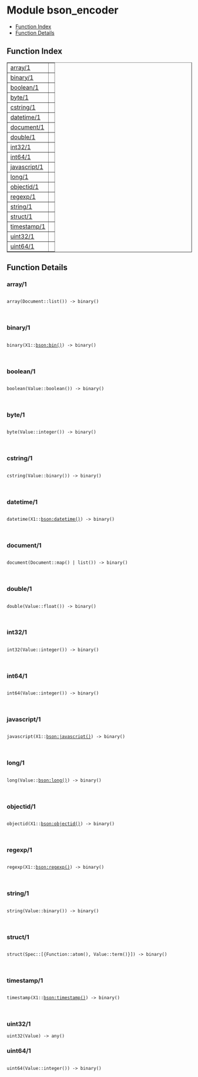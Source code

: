

# Module bson_encoder #
* [Function Index](#index)
* [Function Details](#functions)

<a name="index"></a>

## Function Index ##


<table width="100%" border="1" cellspacing="0" cellpadding="2" summary="function index"><tr><td valign="top"><a href="#array-1">array/1</a></td><td></td></tr><tr><td valign="top"><a href="#binary-1">binary/1</a></td><td></td></tr><tr><td valign="top"><a href="#boolean-1">boolean/1</a></td><td></td></tr><tr><td valign="top"><a href="#byte-1">byte/1</a></td><td></td></tr><tr><td valign="top"><a href="#cstring-1">cstring/1</a></td><td></td></tr><tr><td valign="top"><a href="#datetime-1">datetime/1</a></td><td></td></tr><tr><td valign="top"><a href="#document-1">document/1</a></td><td></td></tr><tr><td valign="top"><a href="#double-1">double/1</a></td><td></td></tr><tr><td valign="top"><a href="#int32-1">int32/1</a></td><td></td></tr><tr><td valign="top"><a href="#int64-1">int64/1</a></td><td></td></tr><tr><td valign="top"><a href="#javascript-1">javascript/1</a></td><td></td></tr><tr><td valign="top"><a href="#long-1">long/1</a></td><td></td></tr><tr><td valign="top"><a href="#objectid-1">objectid/1</a></td><td></td></tr><tr><td valign="top"><a href="#regexp-1">regexp/1</a></td><td></td></tr><tr><td valign="top"><a href="#string-1">string/1</a></td><td></td></tr><tr><td valign="top"><a href="#struct-1">struct/1</a></td><td></td></tr><tr><td valign="top"><a href="#timestamp-1">timestamp/1</a></td><td></td></tr><tr><td valign="top"><a href="#uint32-1">uint32/1</a></td><td></td></tr><tr><td valign="top"><a href="#uint64-1">uint64/1</a></td><td></td></tr></table>


<a name="functions"></a>

## Function Details ##

<a name="array-1"></a>

### array/1 ###

<pre><code>
array(Document::list()) -&gt; binary()
</code></pre>
<br />

<a name="binary-1"></a>

### binary/1 ###

<pre><code>
binary(X1::<a href="bson.md#type-bin">bson:bin()</a>) -&gt; binary()
</code></pre>
<br />

<a name="boolean-1"></a>

### boolean/1 ###

<pre><code>
boolean(Value::boolean()) -&gt; binary()
</code></pre>
<br />

<a name="byte-1"></a>

### byte/1 ###

<pre><code>
byte(Value::integer()) -&gt; binary()
</code></pre>
<br />

<a name="cstring-1"></a>

### cstring/1 ###

<pre><code>
cstring(Value::binary()) -&gt; binary()
</code></pre>
<br />

<a name="datetime-1"></a>

### datetime/1 ###

<pre><code>
datetime(X1::<a href="bson.md#type-datetime">bson:datetime()</a>) -&gt; binary()
</code></pre>
<br />

<a name="document-1"></a>

### document/1 ###

<pre><code>
document(Document::map() | list()) -&gt; binary()
</code></pre>
<br />

<a name="double-1"></a>

### double/1 ###

<pre><code>
double(Value::float()) -&gt; binary()
</code></pre>
<br />

<a name="int32-1"></a>

### int32/1 ###

<pre><code>
int32(Value::integer()) -&gt; binary()
</code></pre>
<br />

<a name="int64-1"></a>

### int64/1 ###

<pre><code>
int64(Value::integer()) -&gt; binary()
</code></pre>
<br />

<a name="javascript-1"></a>

### javascript/1 ###

<pre><code>
javascript(X1::<a href="bson.md#type-javascript">bson:javascript()</a>) -&gt; binary()
</code></pre>
<br />

<a name="long-1"></a>

### long/1 ###

<pre><code>
long(Value::<a href="bson.md#type-long">bson:long()</a>) -&gt; binary()
</code></pre>
<br />

<a name="objectid-1"></a>

### objectid/1 ###

<pre><code>
objectid(X1::<a href="bson.md#type-objectid">bson:objectid()</a>) -&gt; binary()
</code></pre>
<br />

<a name="regexp-1"></a>

### regexp/1 ###

<pre><code>
regexp(X1::<a href="bson.md#type-regexp">bson:regexp()</a>) -&gt; binary()
</code></pre>
<br />

<a name="string-1"></a>

### string/1 ###

<pre><code>
string(Value::binary()) -&gt; binary()
</code></pre>
<br />

<a name="struct-1"></a>

### struct/1 ###

<pre><code>
struct(Spec::[{Function::atom(), Value::term()}]) -&gt; binary()
</code></pre>
<br />

<a name="timestamp-1"></a>

### timestamp/1 ###

<pre><code>
timestamp(X1::<a href="bson.md#type-timestamp">bson:timestamp()</a>) -&gt; binary()
</code></pre>
<br />

<a name="uint32-1"></a>

### uint32/1 ###

`uint32(Value) -> any()`

<a name="uint64-1"></a>

### uint64/1 ###

<pre><code>
uint64(Value::integer()) -&gt; binary()
</code></pre>
<br />

